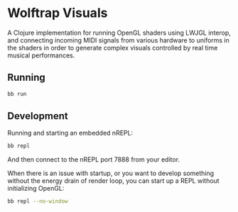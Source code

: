 # Wolftrap Visuals

A Clojure implementation for running OpenGL shaders using LWJGL interop, and connecting incoming MIDI signals from various hardware to uniforms in the shaders in order to generate complex visuals controlled by real time musical performances.

## Running

``` sh
bb run
```

## Development

Running and starting an embedded nREPL:

``` sh
bb repl
```

And then connect to the nREPL port 7888 from your editor.

When there is an issue with startup, or you want to develop something without the energy drain of render loop, you can start up a REPL without initializing OpenGL:

``` sh
bb repl --no-window
```
